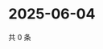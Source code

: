 # 2025-06-04

共 0 条

<!-- BEGIN ZHIHUQUESTIONS -->
<!-- 最后更新时间 Wed Jun 04 2025 00:15:21 GMT+0800 (China Standard Time) -->

<!-- END ZHIHUQUESTIONS -->
